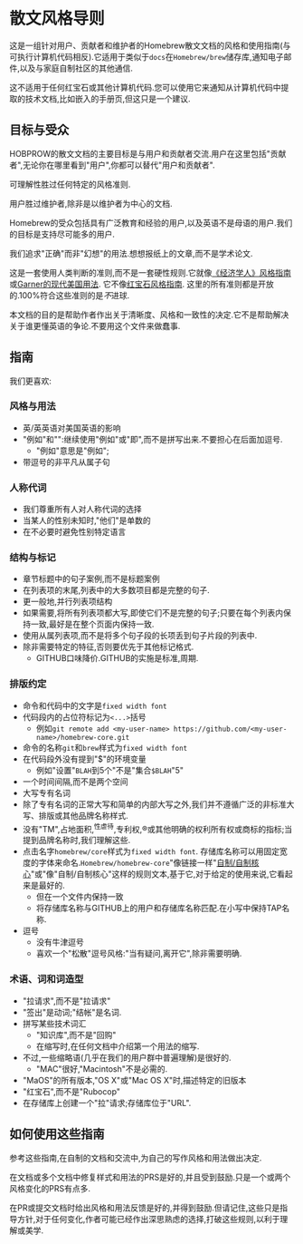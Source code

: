 
# 散文风格导则

这是一组针对用户、贡献者和维护者的Homebrew散文文档的风格和使用指南(与可执行计算机代码相反).它适用于类似于`docs`在`Homebrew/brew`储存库,通知电子邮件,以及与家庭自制社区的其他通信.

这不适用于任何红宝石或其他计算机代码.您可以使用它来通知从计算机代码中提取的技术文档,比如嵌入的手册页,但这只是一个建议.

## 目标与受众

HOBPROW的散文文档的主要目标是与用户和贡献者交流.用户在这里包括"贡献者",无论你在哪里看到"用户",你都可以替代"用户和贡献者".

可理解性胜过任何特定的风格准则.

用户胜过维护者,除非是以维护者为中心的文档.

Homebrew的受众包括具有广泛教育和经验的用户,以及英语不是母语的用户.我们的目标是支持尽可能多的用户.

我们追求"正确"而非"幻想"的用法.想想报纸上的文章,而不是学术论文.

这是一套使用人类判断的准则,而不是一套硬性规则.它就像[《经济学人》风格指南](https://www.economist.com/styleguide/introduction)或[Garner的现代美国用法](https://en.wikipedia.org/wiki/Garner's_Modern_American_Usage). 它不像[红宝石风格指南](https://github.com/bbatsov/ruby-style-guide). 这里的所有准则都是开放的.100%符合这些准则的是*不*进球.

本文档的目的是帮助作者作出关于清晰度、风格和一致性的决定.它不是帮助解决关于谁更懂英语的争论.不要用这个文件来做蠢事.

## 指南

我们更喜欢:

### 风格与用法

-   英/英英语对美国英语的影响
-   "例如"和"":继续使用"例如"或"即",而不是拼写出来.不要担心在后面加逗号.
    -   "例如"意思是"例如";
-   带逗号的非平凡从属子句

### 人称代词

-   我们尊重所有人对人称代词的选择
-   当某人的性别未知时,"他们"是单数的
-   在不必要时避免性别特定语言

### 结构与标记

-   章节标题中的句子案例,而不是标题案例
-   在列表项的末尾,列表中的大多数项目都是完整的句子.
-   更一般地,并行列表项结构
-   如果需要,将所有列表项都大写,即使它们不是完整的句子;只要在每个列表内保持一致,最好是在整个页面内保持一致.
-   使用从属列表项,而不是将多个句子段的长项丢到句子片段的列表中.
-   除非需要特定的特征,否则要优先于其他标记格式.
    -   GITHUB口味降价.GITHUB的实施是标准,周期.

### 排版约定

-   命令和代码中的文字是`fixed width font`
-   代码段内的占位符标记为`<...>`括号
    -   例如`git remote add <my-user-name> https://github.com/<my-user-name>/homebrew-core.git`
-   命令的名称`git`和`brew`样式为`fixed width font`
-   在代码段外没有提到"$"的环境变量
    -   例如"设置"`BLAH`到5个"不是"集合`$BLAH`"5"
-   一个时间间隔,而不是两个空间
-   大写专有名词
-   除了专有名词的正常大写和简单的内部大写之外,我们并不遵循广泛的非标准大写、排版或其他品牌名称样式.
-   没有"TM",占地面积,<sup>性虐待</sup>,专利权,®或其他明确的权利所有权或商标的指标;当提到品牌名称时,我们理解这些.
-   点击名字`homebrew/core`样式为`fixed width font`. 存储库名称可以用固定宽度的字体来命名.`Homebrew/homebrew-core`"像链接一样"[自制/自制核心](https://github.com/homebrew/homebrew-core)"或"像"自制/自制核心"这样的规则文本,基于它,对于给定的使用来说,它看起来是最好的.
    -   但在一个文件内保持一致
    -   将存储库名称与GITHUB上的用户和存储库名称匹配.在小写中保持TAP名称.
-   逗号
    -   没有牛津逗号
    -   喜欢一个"松散"逗号风格:"当有疑问,离开它",除非需要明确.

### 术语、词和词造型

-   "拉请求",而不是"拉请求"
-   "签出"是动词;"结帐"是名词.
-   拼写某些技术词汇
    -   "知识库",而不是"回购"
    -   在缩写时,在任何文档中介绍第一个用法的缩写.
-   不过,一些缩略语(几乎在我们的用户群中普遍理解)是很好的.
    -   "MAC"很好,"Macintosh"不是必需的.
-   "MaOS"的所有版本,"OS X"或"Mac OS X"时,描述特定的旧版本
-   "红宝石",而不是"Rubocop"
-   在存储库上创建一个"拉"请求;存储库位于"URL".

## 如何使用这些指南

参考这些指南,在自制的文档和交流中,为自己的写作风格和用法做出决定.

在文档或多个文档中修复样式和用法的PRS是好的,并且受到鼓励.只是一个或两个风格变化的PRS有点多.

在PR或提交文档时给出风格和用法反馈是好的,并得到鼓励.但请记住,这些只是指导方针,对于任何变化,作者可能已经作出深思熟虑的选择,打破这些规则,以利于理解或美学.
